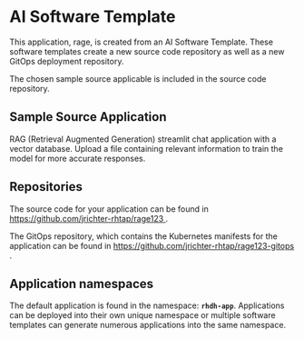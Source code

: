 # AI Software Template

This application, rage, is created from an AI Software Template. These software templates create a new source code repository as well as a new GitOps deployment repository.

The chosen sample source applicable is included in the source code repository.

## Sample Source Application

RAG (Retrieval Augmented Generation) streamlit chat application with a vector database. Upload a file containing relevant information to train the model for more accurate responses.

## Repositories

The source code for your application can be found in [https://github.com/jrichter-rhtap/rage123 ](https://github.com/jrichter-rhtap/rage123 ).
 
The GitOps repository, which contains the Kubernetes manifests for the application can be found in 
[https://github.com/jrichter-rhtap/rage123-gitops ](https://github.com/jrichter-rhtap/rage123-gitops ). 

## Application namespaces 

The default application is found in the namespace: **`rhdh-app`**. Applications can be deployed into their own unique namespace or multiple software templates can generate numerous applications into the same namespace.